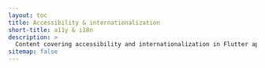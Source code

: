 ```yaml
---
layout: toc
title: Accessibility & internationalization
short-title: a11y & i18n
description: >
  Content covering accessibility and internationalization in Flutter apps.
sitemap: false
---
```

